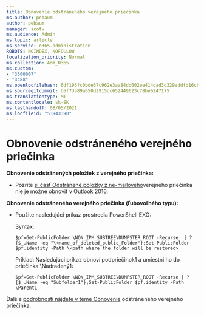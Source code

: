 ```yaml
---
title: Obnovenie odstráneného verejného priečinka
ms.author: pebaum
author: pebaum
manager: scotv
ms.audience: Admin
ms.topic: article
ms.service: o365-administration
ROBOTS: NOINDEX, NOFOLLOW
localization_priority: Normal
ms.collection: Adm_O365
ms.custom:
- "3500007"
- "3488"
ms.openlocfilehash: 6df196fc0bde37c962e3aa84dd602ee414dad3d329addfd16cb6e3dcc40fc2ae
ms.sourcegitcommit: b5f7da89a650d2915dc652449623c78be6247175
ms.translationtype: MT
ms.contentlocale: sk-SK
ms.lasthandoff: 08/05/2021
ms.locfileid: "53943390"
---
```

# <a name="restore-a-deleted-public-folder"></a>Obnovenie odstráneného verejného priečinka

**Obnovenie odstránených položiek z verejného priečinka:**

- Pozrite [si časť Odstránené položky z ne-mailového](https://aka.ms/pfrec)verejného priečinka nie je možné obnoviť v Outlook 2016.
 
**Obnovenie odstráneného verejného priečinka (ľubovoľného typu):** 

- Použite nasledujúci príkaz prostredia PowerShell EXO:

    Syntax:

     `$pf=Get-PublicFolder \NON_IPM_SUBTREE\DUMPSTER_ROOT -Recurse  | ?{$_.Name -eq "\<name_of_deleted_public_Folder"};Set-PublicFolder $pf.identity -Path \<path where the folder will be restored>`

    Príklad: Nasledujúci príkaz obnoví podpriečinok1 a umiestni ho do priečinka \Nadradený1:

    `$pf=Get-PublicFolder \NON_IPM_SUBTREE\DUMPSTER_ROOT -Recurse | ?{$_.Name -eq "Subfolder1"};Set-PublicFolder $pf.identity -Path \Parent1`

Ďalšie [podrobnosti nájdete v téme Obnovenie](https://docs.microsoft.com/exchange/collaboration-exo/public-folders/restore-deleted-public-folder) odstráneného verejného priečinka.
